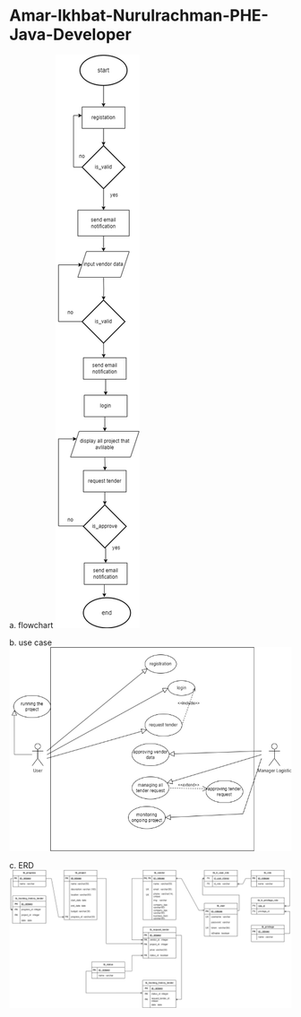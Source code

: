 # Amar-Ikhbat-Nurulrachman-PHE-Java-Developer
a. flowchart
![Alt text](PT-XYZ-flowchart.drawio.png)

b. use case
![Alt text](PT-XYZ-use-case.drawio.png)

c. ERD
![Alt text](PT-XYZ-erd.drawio.png)
